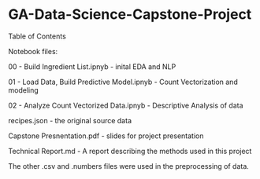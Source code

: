 # GA-Data-Science-Capstone-Project
Table of Contents

Notebook files: 

00 - Build Ingredient List.ipnyb - inital EDA and NLP

01 - Load Data, Build Predictive Model.ipnyb - Count Vectorization and modeling

02 - Analyze Count Vectorized Data.ipnyb - Descriptive Analysis of data

recipes.json - the original source data

Capstone Presnentation.pdf - slides for project presentation

Technical Report.md - A report describing the methods used in this project

The other .csv and .numbers files were used in the preprocessing of data.